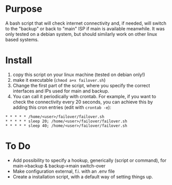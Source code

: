 # Purpose 

A bash script that will check internet connectivity and, if needed, will switch to the "backup" or back to "main" ISP if main is available meanwhile.
It was only tested on a debian system, but should similarly work on other linux based systems.
# Install

1. copy this script on your linux machine (tested on debian only!)
2. make it executable (`chmod a+x failover.sh`)
3. Change the first part of the script, where you specify the correct interfaces and IPs used for main and backup.
4. You can call it periodically with crontab. For example, if you want to check the connectivity every 20 seconds, you can achieve this by adding this cron entries (edit with `crontab -e`):

```
* * * * * /home/<user>/failover/failover.sh
* * * * * sleep 20; /home/<user>/failover/failover.sh
* * * * * sleep 40; /home/<user>/failover/failover.sh
```
       
# To Do
- Add possibility to specify a hookup, generically (script or command), for main->backup & backup->main switch-over
- Make configuration external, f.i. with an .env file
- Create a installation script, with a default way of setting things up. 
       
    
